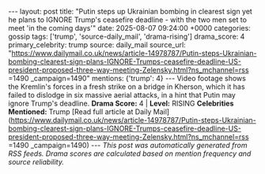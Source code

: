 --- layout: post title: "Putin steps up Ukrainian bombing in clearest sign yet he plans to IGNORE Trump's ceasefire deadline - with the two men set to meet 'in the coming days'" date: 2025-08-07 09:24:00 +0000 categories: gossip tags: ['trump', 'source-daily_mail', 'drama-rising'] drama_score: 4 primary_celebrity: trump source: daily_mail source_url: "https://www.dailymail.co.uk/news/article-14978787/Putin-steps-Ukrainian-bombing-clearest-sign-plans-IGNORE-Trumps-ceasefire-deadline-US-president-proposed-three-way-meeting-Zelensky.html?ns_mchannel=rss =1490 _campaign=1490" mentions: {'trump': 4} --- Video footage shows the Kremlin's forces in a fresh strike on a bridge in Kherson, which it has failed to dislodge in six massive aerial attacks, in a hint that Putin may ignore Trump's deadline. **Drama Score:** 4 | **Level:** RISING **Celebrities Mentioned:** Trump [Read full article at Daily Mail](https://www.dailymail.co.uk/news/article-14978787/Putin-steps-Ukrainian-bombing-clearest-sign-plans-IGNORE-Trumps-ceasefire-deadline-US-president-proposed-three-way-meeting-Zelensky.html?ns_mchannel=rss =1490 _campaign=1490) --- *This post was automatically generated from RSS feeds. Drama scores are calculated based on mention frequency and source reliability.*
